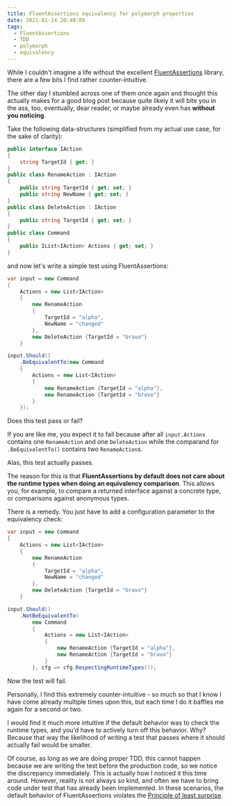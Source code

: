```yaml
---
title: FluentAssertions equivalency for polymorph properties
date: 2021-01-14 20:40:09
tags:
  - FluentAssertions
  - TDD
  - polymorph
  - equivalency
---
```


While I couldn't imagine a life without the excellent [FluentAssertions](https://fluentassertions.com/) library, there are a few bits I find rather counter-intuitive. 

The other day I stumbled across one of them once again and thought this actually makes for a good blog post because quite likely it will bite you in the ass, too, eventually, dear reader, or maybe already even has **without you noticing**.

Take the following data-structures (simplified from my actual use case, for the sake of clarity):

```csharp
public interface IAction
{
    string TargetId { get; }
}
public class RenameAction : IAction
{
    public string TargetId { get; set; }
    public string NewName { get; set; }
}
public class DeleteAction : IAction
{
    public string TargetId { get; set; }
}
public class Command
{
    public IList<IAction> Actions { get; set; }
}
```

and now let's write a simple test using FluentAssertions:

```csharp
var input = new Command
{
    Actions = new List<IAction>
    {
        new RenameAction
        {
            TargetId = "alpha",
            NewName = "changed"
        },
        new DeleteAction {TargetId = "bravo"}
    }

input.Should()
    .BeEquivalentTo(new Command
    {
        Actions = new List<IAction>
        {
            new RenameAction {TargetId = "alpha"},
            new RenameAction {TargetId = "bravo"}
        }
    });
```

Does this test pass or fail?

If you are like me, you expect it to fail because after all `input.Actions` contains one `RenameAction` and one `DeleteAction` while the comparand for `.BeEquivalentTo()` contains two `RenameAction`s.

Alas, this test actually passes. 

The reason for this is that **FluentAssertions by default does not care about the runtime types when doing an equivalency comparison**. This allows you, for example, to compare a returned interface against a concrete type, or comparisons against anonymous types.

There is a remedy. You just have to add a configuration parameter to the equivalency check:

```csharp
var input = new Command
{
    Actions = new List<IAction>
    {
        new RenameAction
        {
            TargetId = "alpha",
            NewName = "changed"
        },
        new DeleteAction {TargetId = "bravo"}
    }

input.Should()
    .NotBeEquivalentTo(
        new Command
        {
            Actions = new List<IAction>
            {
                new RenameAction {TargetId = "alpha"},
                new RenameAction {TargetId = "bravo"}
            }
        }, cfg => cfg.RespectingRuntimeTypes());
```

Now the test will fail.

Personally, I find this extremely counter-intuitive - so much so that I know I have come already multiple times upon this, but each time I do it baffles me again for a second or two.

I would find it much more intuitive if the default behavior was to check the runtime types, and you'd have to actively turn off this behavior. Why? Because that way the likelihood of writing a test that passes where it should actually fail would be smaller.

Of course, as long as we are doing proper TDD, this cannot happen because we are writing the test before the production code, so we notice the discrepancy immediately. This is actually how I noticed it this time around. However, reality is not always so kind, and often we have to bring code under test that has already been implemented. In these scenarios, the default behavior of FluentAssertions violates the [Principle of least surprise](https://wiki.c2.com/?PrincipleOfLeastAstonishment).